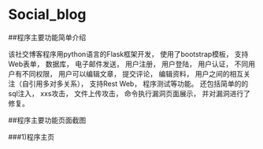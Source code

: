 # Social_blog

##程序主要功能简单介绍

该社交博客程序用python语言的Flask框架开发， 使用了bootstrap模板， 支持Web表单， 数据库， 电子邮件发送， 用户注册， 用户登陆， 用户认证， 不同用户有不同权限， 用户可以编辑文章， 提交评论， 编辑资料， 用户之间的相互关注（自引用多对多关系）， 支持Rest Web， 程序测试等功能。
还包括简单的的sql注入， xxs攻击， 文件上传攻击， 命令执行漏洞页面展示， 并对漏洞进行了修复。

##程序主要功能页面截图

###1)程序主页




